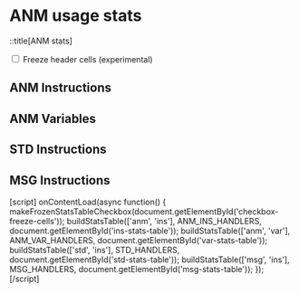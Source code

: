 # ANM usage stats

::title[ANM stats]

<!--
    The frozen table looks misaligned in some mobile browsers, and I don't have/know the right tools
    to debug why, so give people an opt-out.
-->
<input type='checkbox' id='checkbox-freeze-cells'>
<label for='checkbox-freeze-cells'>Freeze header cells (experimental)</label>

## ANM Instructions

<div id="ins-stats-table"></div>

## ANM Variables

<div id="var-stats-table"></div>

## STD Instructions

<div id="std-stats-table"></div>

## MSG Instructions

<div id="msg-stats-table"></div>

[script]
onContentLoad(async function() {
    makeFrozenStatsTableCheckbox(document.getElementById('checkbox-freeze-cells'));
    buildStatsTable(['anm', 'ins'], ANM_INS_HANDLERS, document.getElementById('ins-stats-table'));
    buildStatsTable(['anm', 'var'], ANM_VAR_HANDLERS, document.getElementById('var-stats-table'));
    buildStatsTable(['std', 'ins'], STD_HANDLERS, document.getElementById('std-stats-table'));
    buildStatsTable(['msg', 'ins'], MSG_HANDLERS, document.getElementById('msg-stats-table'));
});
[/script]
